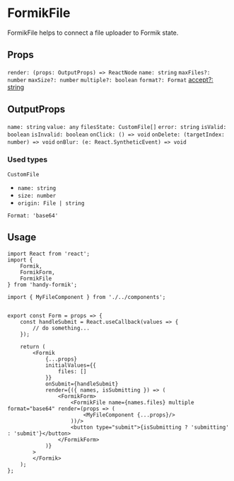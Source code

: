 # FormikFile

FormikFile helps to connect a file uploader to Formik state.

## Props

`render: (props: OutputProps) => ReactNode`
`name: string`
`maxFiles?: number`
`maxSize?: number`
`multiple?: boolean`
`format?: Format`
[accept?: string](https://react-dropzone.js.org/)

## OutputProps

`name: string`
`value: any`
`filesState: CustomFile[]`
`error: string`
`isValid: boolean`
`isInvalid: boolean`
`onClick: () => void`
`onDelete: (targetIndex: number) => void`
`onBlur: (e: React.SyntheticEvent) => void`

### Used types

`CustomFile`
* `name: string`
* `size: number`
* `origin: File | string`

`Format: 'base64'`

## Usage

```
import React from 'react';
import {
    Formik,
    FormikForm,
    FormikFile
} from 'handy-formik';

import { MyFileComponent } from './../components';


export const Form = props => {
    const handleSubmit = React.useCallback(values => {
        // do something...
    });

    return (
        <Formik
            {...props}
            initialValues={{
                files: []
            }}
            onSubmit={handleSubmit}
            render={({ names, isSubmitting }) => (
                <FormikForm>
                    <FormikFile name={names.files} multiple format="base64" render=(props => (
                        <MyFileComponent {...props}/>
                    ))/>
                    <button type="submit">{isSubmitting ? 'submitting' : 'submit'}</button>
                </FormikForm>
            )}
        >
        </Formik>
    );
};
```

